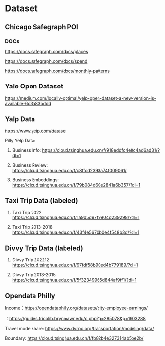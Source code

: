# Dataset

## Chicago Safegraph POI

### DOCs

https://docs.safegraph.com/docs/places

https://docs.safegraph.com/docs/spend

https://docs.safegraph.com/docs/monthly-patterns

## Yale Open Dataset

https://medium.com/locally-optimal/yelp-open-dataset-a-new-version-is-available-6c3a83bddd

## Yalp Data

https://www.yelp.com/dataset

Pilly Yelp Data: 

1. Business Info: https://cloud.tsinghua.edu.cn/f/918eddfc4e8c4ad6ad31/?dl=1

2. Business Review:
https://cloud.tsinghua.edu.cn/f/c8ffcd2398a74f009061/

3. Business Embeddings: https://cloud.tsinghua.edu.cn/f/79b084d60e2841a6b357/?dl=1

## Taxi Trip Data (labeled)

1. Taxi Trip 2022
https://cloud.tsinghua.edu.cn/f/1a9d5d97f9904d239298/?dl=1

2. Taxi Trip 2013-2018
https://cloud.tsinghua.edu.cn/f/43f4e5670b0e4f548b3d/?dl=1
## Divvy Trip Data (labeled)

1. Divvy Trip 202212
https://cloud.tsinghua.edu.cn/f/97fdf58b90ed4b779189/?dl=1

2. Divvy Trip 2013-2015
https://cloud.tsinghua.edu.cn/f/5f32349965d844af9ff1/?dl=1

## Opendata Philly

Income：https://opendataphilly.org/datasets/city-employee-earnings/

：https://guides.tricolib.brynmawr.edu/c.php?g=285078&p=1903288

Travel mode share: https://www.dvrpc.org/transportation/modeling/data/

Boundary: https://cloud.tsinghua.edu.cn/f/fb82b4e327314ab5be2b/
